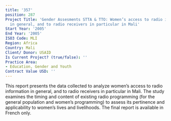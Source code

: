 ```yaml
---
title: '357'
position: 287
Project Title: 'Gender Assesments STTA & TTO: Women’s access to radio information
  in general, and to radio receivers in particular in Mali'
Start Year: '2005'
End Year: '2005'
ISO3 Code: MLI
Region: Africa
Country: Mali
Client/ Donor: USAID
Is Current Project? (true/false): ''
Practice Area:
- Education, Gender and Youth
Contract Value USD: ''
---
```


This report presents the data collected to analyze women’s access to radio information in general, and to radio receivers in particular in Mali. The study examines the timing and content of existing radio programming (for the general population and women’s programming) to assess its pertinence and applicability to women’s lives and livelihoods. The final report is available in French only.